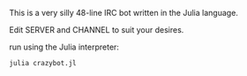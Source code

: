 This is a very silly 48-line IRC bot written in the Julia language.

Edit SERVER and CHANNEL to suit your desires.

run using the Julia interpreter:

    julia crazybot.jl
